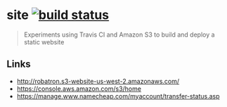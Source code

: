 # site [![build status](https://api.travis-ci.org/robatron/site.svg)](https://travis-ci.org/robatron/site/builds)
> Experiments using Travis CI and Amazon S3 to build and deploy a static website

## Links

- http://robatron.s3-website-us-west-2.amazonaws.com/
- https://console.aws.amazon.com/s3/home
- https://manage.www.namecheap.com/myaccount/transfer-status.asp
